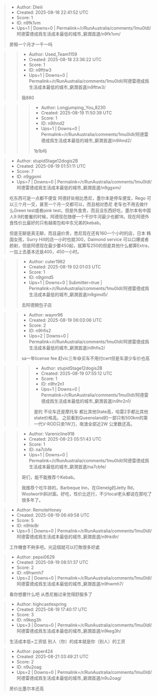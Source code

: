 > - Author: Dleiii
> - Created: 2025-08-18 22:41:52 UTC
> - Score: 1
> - ID: n9fk1vm
> - Ups=1 | Downs=0 | Permalink=/r/RunAustralia/comments/1mu0ldl/阿德雷德成爲生活成本最低的城市_窮潤首選/n9fk1vm/
>
> 房租一个月才一千一吗

>> - Author: Used_Team1159
>> - Created: 2025-08-18 23:36:22 UTC
>> - Score: 1
>> - ID: n9fttw3
>> - Ups=1 | Downs=0 | Permalink=/r/RunAustralia/comments/1mu0ldl/阿德雷德成爲生活成本最低的城市_窮潤首選/n9fttw3/
>>
>> 我880

>>> - Author: Longjumping_You_8230
>>> - Created: 2025-08-19 11:50:39 UTC
>>> - Score: 1
>>> - ID: n9ihnd2
>>> - Ups=1 | Downs=0 | Permalink=/r/RunAustralia/comments/1mu0ldl/阿德雷德成爲生活成本最低的城市_窮潤首選/n9ihnd2/
>>>
>>> 1b1b吗

> - Author: stupidStage12dogis2B
> - Created: 2025-08-19 01:51:11 UTC
> - Score: 7
> - ID: n9ggxmi
> - Ups=7 | Downs=0 | Permalink=/r/RunAustralia/comments/1mu0ldl/阿德雷德成爲生活成本最低的城市_窮潤首選/n9ggxmi/
>
> 吃东西可是一点都不便宜 阿德好处相比悉尼，墨尔本是停车便宜，Rego 可以三个月一交，甚至一个月一交都可以，而且相对悉尼 老车也不用去做什么Green test或者pink test，但是外食贵，而且没东西好吃，墨尔本有中国人9.9的套餐的时候，阿德现在随便一个干炒牛河最少也都18。现在阿德外食性价比最好的只有越南包和中东兄弟的kebab。
> 
> 但是无聊是真无聊，而且逼价贵，悉尼现在还有160一个小时的店，日本 韩国女孩，Surry Hill的店一小时也就300，Daimond service 可以口爆或者颜射，但是阿德现在最少要450起，就算写250的但是其他什么都算Extra，一加上去基本还是400，450一小时。

>> - Author: cuter1982
>> - Created: 2025-08-19 02:01:03 UTC
>> - Score: 1
>> - ID: n9gimd5
>> - Ups=1 | Downs=0 | Submitter=true | Permalink=/r/RunAustralia/comments/1mu0ldl/阿德雷德成爲生活成本最低的城市_窮潤首選/n9gimd5/
>>
>> 去阿德開包子店

>> - Author: waynr96
>> - Created: 2025-08-19 06:03:06 UTC
>> - Score: 2
>> - ID: n9hfis2
>> - Ups=2 | Downs=0 | Permalink=/r/RunAustralia/comments/1mu0ldl/阿德雷德成爲生活成本最低的城市_窮潤首選/n9hfis2/
>>
>> sa一年license fee 赶vic三年😅买车不用付cert但是车源少车价也高

>>> - Author: stupidStage12dogis2B
>>> - Created: 2025-08-19 07:55:12 UTC
>>> - Score: 1
>>> - ID: n9hr2n1
>>> - Ups=1 | Downs=0 | Permalink=/r/RunAustralia/comments/1mu0ldl/阿德雷德成爲生活成本最低的城市_窮潤首選/n9hr2n1/
>>>
>>> 是的 不论车还是摩托车 都比其他State高，哈雷2手都比其他state价格高。 之前看到Queensland的一部只有500km的第一代V-ROD只卖1W刀，南澳全部近2W 公里数还高。

>> - Author: Varenicline918
>> - Created: 2025-08-23 05:51:43 UTC
>> - Score: 1
>> - ID: na7cbfe
>> - Ups=1 | Downs=0 | Permalink=/r/RunAustralia/comments/1mu0ldl/阿德雷德成爲生活成本最低的城市_窮潤首選/na7cbfe/
>>
>> 哥们，能不能推荐个Kebab。
>> 
>> 我推荐个吃牛排的，Barbeque Inn，在Glenelg的Jetty Rd，Woolworth斜对面。好吃，性价比还行，不少local老头都说在那吃了很多年了。

> - Author: RemoteHoney
> - Created: 2025-08-19 06:49:58 UTC
> - Score: 5
> - ID: n9hki8r
> - Ups=5 | Downs=0 | Permalink=/r/RunAustralia/comments/1mu0ldl/阿德雷德成爲生活成本最低的城市_窮潤首選/n9hki8r/
>
> 工作機會不夠多吧。光這個就可以打敗很多好處

> - Author: pepsi0629
> - Created: 2025-08-19 08:51:37 UTC
> - Score: 2
> - ID: n9hwmh7
> - Ups=2 | Downs=0 | Permalink=/r/RunAustralia/comments/1mu0ldl/阿德雷德成爲生活成本最低的城市_窮潤首選/n9hwmh7/
>
> 看你想要什么吧 从悉尼搬过来觉得舒服多了

> - Author: highcastlespring
> - Created: 2025-08-19 17:40:17 UTC
> - Score: 3
> - ID: n9keg3h
> - Ups=3 | Downs=0 | Permalink=/r/RunAustralia/comments/1mu0ldl/阿德雷德成爲生活成本最低的城市_窮潤首選/n9keg3h/
>
> 生活成本低=工资低 别人（你）的成本就是你（别人）的工资

> - Author: paper424
> - Created: 2025-08-21 03:49:21 UTC
> - Score: 2
> - ID: n9u2oag
> - Ups=2 | Downs=0 | Permalink=/r/RunAustralia/comments/1mu0ldl/阿德雷德成爲生活成本最低的城市_窮潤首選/n9u2oag/
>
> 房价比墨尔本还高
